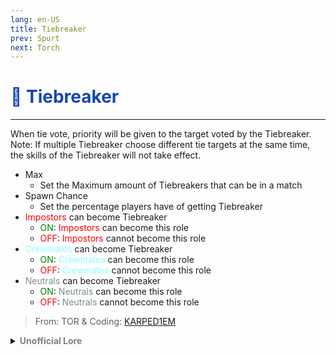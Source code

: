 ```yaml
---
lang: en-US
title: Tiebreaker
prev: Spurt
next: Torch
---
```


# <font color=#1447af>👔 <b>Tiebreaker</b></font> <Badge text="Helpful" type="tip" vertical="middle"/>
---

When tie vote, priority will be given to the target voted by the Tiebreaker. Note: If multiple Tiebreaker choose different tie targets at the same time, the skills of the Tiebreaker will not take effect.
* Max
  * Set the Maximum amount of Tiebreakers that can be in a match
* Spawn Chance
  * Set the percentage players have of getting Tiebreaker
* <font color=red>Impostors</font> can become Tiebreaker
  * <font color=green>ON</font>: <font color=red>Impostors</font> can become this role
  * <font color=red>OFF</font>: <font color=red>Impostors</font> cannot become this role
* <font color=#8cffff>Crewmates</font> can become Tiebreaker
  * <font color=green>ON</font>: <font color=#8cffff>Crewmates</font> can become this role
  * <font color=red>OFF</font>: <font color=#8cffff>Crewmates</font> cannot become this role
* <font color=#7f8c8d>Neutrals</font> can become Tiebreaker
  * <font color=green>ON</font>: <font color=#7f8c8d>Neutrals</font> can become this role
  * <font color=red>OFF</font>: <font color=#7f8c8d>Neutrals</font> cannot become this role

> From: TOR & Coding: [KARPED1EM](https://github.com/KARPED1EM)

<details>
<summary><b><font color=gray>Unofficial Lore</font></b></summary>

Placeholder: This role is a ROLE OH EM GOSH
> Submitted by: Member
</details>